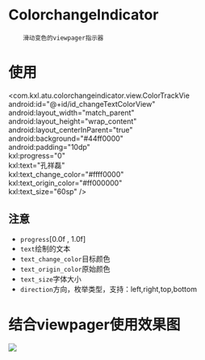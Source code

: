 ColorchangeIndicator
===
        滑动变色的viewpager指示器

使用
===
<com.kxl.atu.colorchangeindicator.view.ColorTrackVie<br/>
android:id="@+id/id_changeTextColorView"<br/>
android:layout_width="match_parent"<br/>
android:layout_height="wrap_content"<br/>
android:layout_centerInParent="true"<br/>
android:background="#44ff0000"<br/>
android:padding="10dp"<br/>
kxl:progress="0"<br/>
kxl:text="孔祥磊"<br/>
kxl:text_change_color="#ffff0000"<br/>
kxl:text_origin_color="#ff000000"<br/>
kxl:text_size="60sp" />


## 注意
* `progress`[0.0f , 1.0f]</br>
* `text`绘制的文本</br>
* `text_change_color`目标颜色</br>
* `text_origin_color`原始颜色</br>
* `text_size`字体大小</br>
* `direction`方向，枚举类型，支持：left,right,top,bottom</br>

结合viewpager使用效果图
====
![](https://raw.githubusercontent.com/hongyangAndroid/ColorTrackView/master/sample_ColorTrackeView/changecolortvdemo.gif)
        
